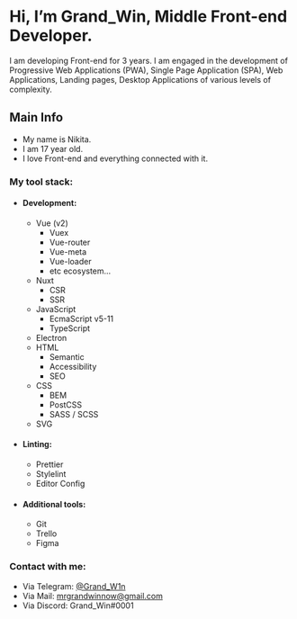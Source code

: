 # Hi, I’m Grand_Win, Middle Front-end Developer. #

I am developing Front-end for 3 years. I am engaged in the development of Progressive Web Applications (PWA), Single Page Application (SPA), Web Applications, Landing pages, Desktop Applications of various levels of complexity.

## Main Info ##
- My name is Nikita.
- I am 17 year old.
- I love Front-end and everything connected with it.

### My tool stack: ###

- ####  Development: ####
    - Vue (v2)
        - Vuex 
        - Vue-router
        - Vue-meta
        - Vue-loader
        - etc ecosystem...
    - Nuxt
        - CSR
        - SSR
    - JavaScript
        - EcmaScript v5-11
        - TypeScript
    - Electron
    - HTML
        - Semantic
        - Accessibility
        - SEO
    - CSS
        - BEM
        - PostCSS
        - SASS / SCSS
    - SVG

- #### Linting: ####
    - Prettier
    - Stylelint
    - Editor Config

- #### Additional tools: ####
    - Git
    - Trello
    - Figma

### Contact with me: ###
  + Via Telegram: [@Grand_W1n](https://t.me/Grand_W1n "Open in Telegram")
  + Via Mail: mrgrandwinnow@gmail.com
  + Via Discord: Grand_Win#0001
